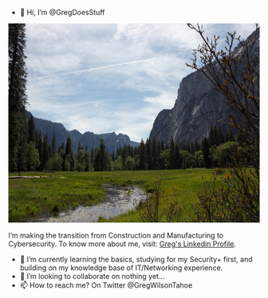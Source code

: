 - 👋 Hi, I’m @GregDoesStuff

<p align="center">
  <img src="IMG_5641.CR2.jpg" height="400px" width="600px">
</p>
<p>
I’m making the transition from Construction and Manufacturing to Cybersecurity. To know more about me, visit: <a href="https://www.linkedin.com/in/gregdoesstuff/">Greg's Linkedin Profile</a>.
</p>

- 🌱 I’m currently learning the basics, studying for my Security+ first, and building on my knowledge base of IT/Networking experience.
- 💞️ I’m looking to collaborate on nothing yet...
- 📫 How to reach me? On Twitter @GregWilsonTahoe

<!---
GregDoesStuff/GregDoesStuff is a ✨ special ✨ repository because its `README.md` (this file) appears on your GitHub profile.
You can click the Preview link to take a look at your changes.
--->

